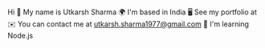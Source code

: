 Hi 👋 My name is Utkarsh Sharma
🌍  I'm based in India
🖥️  See my portfolio at  
✉️  You can contact me at utkarsh.sharma1977@gmail.com
🧠  I'm learning Node.js


